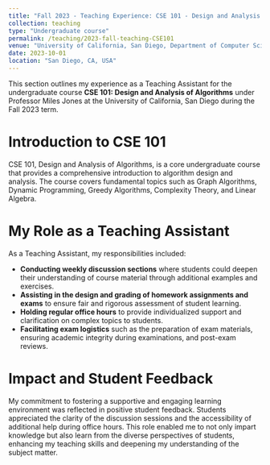 ```yaml
---
title: "Fall 2023 - Teaching Experience: CSE 101 - Design and Analysis of Algorithms"
collection: teaching
type: "Undergraduate course"
permalink: /teaching/2023-fall-teaching-CSE101
venue: "University of California, San Diego, Department of Computer Science"
date: 2023-10-01
location: "San Diego, CA, USA"
---
```


This section outlines my experience as a Teaching Assistant for the undergraduate course **CSE 101: Design and Analysis of Algorithms** under Professor Miles Jones at the University of California, San Diego during the Fall 2023 term.

Introduction to CSE 101
======

CSE 101, Design and Analysis of Algorithms, is a core undergraduate course that provides a comprehensive introduction to algorithm design and analysis. The course covers fundamental topics such as Graph Algorithms, Dynamic Programming, Greedy Algorithms, Complexity Theory, and Linear Algebra.

My Role as a Teaching Assistant
======

As a Teaching Assistant, my responsibilities included:

- **Conducting weekly discussion sections** where students could deepen their understanding of course material through additional examples and exercises.
- **Assisting in the design and grading of homework assignments and exams** to ensure fair and rigorous assessment of student learning.
- **Holding regular office hours** to provide individualized support and clarification on complex topics to students.
- **Facilitating exam logistics** such as the preparation of exam materials, ensuring academic integrity during examinations, and post-exam reviews.

Impact and Student Feedback
======

My commitment to fostering a supportive and engaging learning environment was reflected in positive student feedback. Students appreciated the clarity of the discussion sessions and the accessibility of additional help during office hours. This role enabled me to not only impart knowledge but also learn from the diverse perspectives of students, enhancing my teaching skills and deepening my understanding of the subject matter.
